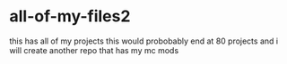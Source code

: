 # all-of-my-files2 


this has all of my projects this would probobably end at 80 projects and i will create another repo that has my mc mods

